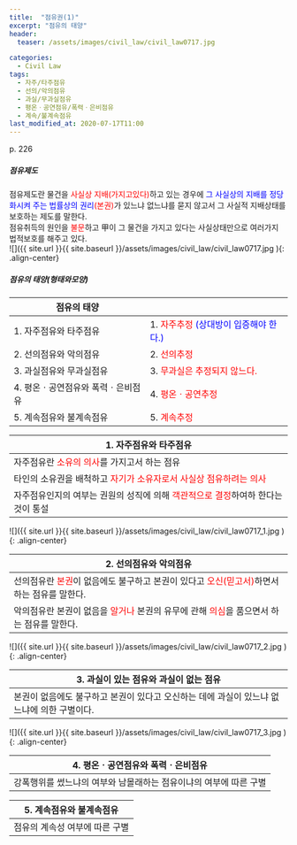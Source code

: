 ```yaml
---
title:  "점유권(1)"
excerpt: "점유의 태양"
header:
  teaser: /assets/images/civil_law/civil_law0717.jpg

categories:
  - Civil Law
tags:
  - 자주/타주점유
  - 선의/악의점유
  - 과실/무과실점유
  - 평온ㆍ공연점유/폭력ㆍ은비점유
  - 계속/불계속점유
last_modified_at: 2020-07-17T11:00
---
```


p. 226    
##### 점유제도    
점유제도란 물건을 <span style="color:red">사실상 지배(가지고있다)</span>하고 있는 경우에 <span style="color:blue">그 사실상의 지배를 정당화시켜 주는 법률상의 권리</span><span style="color:red">(본권)</span>가 있느냐 없느냐를 묻지 않고서 그 사실적 지배상태를 보호하는 제도를 말한다.  
점유취득의 원인을 <span style="color:red">불문</span>하고 甲이 그 물건을 가지고 있다는 사실상태만으로 여러가지 법적보호를 해주고 있다.  
![]({{ site.url }}{{ site.baseurl }}/assets/images/civil_law/civil_law0717.jpg   ){: .align-center}  

##### 점유의 태양(형태와모양)    

|	<center>점유의 태양</center>		|						|
| :-------------------------------------------	| :-------------------------------------------	|
| 1. 자주점유와 타주점유				| 1. <span style="color:red">자주추정</span> <span style="color:blue">(상대방이 입증해야 한다.)</span>	|
| 2. 선의점유와 악의점유				| 2. <span style="color:red">선의추정</span>					|
| 3. 과실점유와 무과실점유				| 3. <span style="color:red">무과실은 추정되지 않느다.</span>				|
| 4. 평온ㆍ공연점유와 폭력ㆍ은비점유			| 4. <span style="color:red">평온ㆍ공연추정</span>				|
| 5. 계속점유와 불계속점유				| 5. <span style="color:red">계속추정</span>					|


|	<center>1. 자주점유와 타주점유</center>		|
| :-------------------------------------------	|
| 자주점유란 <span style="color:red">소유의 의사</span>를 가지고서 하는 점유	| 
| 타인의 소유권을 배척하고 <span style="color:red">자기가 소유자로서 사실상 점유하려는 의사</span>	| 
| 자주점유인지의 여부는 권원의 성직에 의해 <span style="color:red">객관적으로 결정</span>하여하 한다는 것이 통설	| 

![]({{ site.url }}{{ site.baseurl }}/assets/images/civil_law/civil_law0717_1.jpg   ){: .align-center}  


|	<center>2. 선의점유와 악의점유</center>		|
| :-------------------------------------------	|
| 선의점유란 <span style="color:red">본권</span>이 없음에도 불구하고 본권이 있다고 <span style="color:red">오신(믿고서)</span>하면서 하는 점유를 말한다.	| 
| 악의점유란 본권이 없음을 <span style="color:red">알거나</span> 본권의 유무에 관해 <span style="color:red">의심</span>을 품으면서 하는 점유를 말한다.	| 

![]({{ site.url }}{{ site.baseurl }}/assets/images/civil_law/civil_law0717_2.jpg   ){: .align-center}  


|	<center>3. 과실이 있는 점유와 과실이 없는 점유</center>		|
| :-------------------------------------------	|
| 본권이 없음에도 불구하고 본권이 있다고 오신하는 데에 과실이 있느냐 없느냐에 의한 구별이다.	| 

![]({{ site.url }}{{ site.baseurl }}/assets/images/civil_law/civil_law0717_3.jpg   ){: .align-center}  

|	<center>4. 평온ㆍ공연점유와 폭력ㆍ은비점유</center>		|
| :-------------------------------------------	|
| 강폭행위를 썼느냐의 여부와 남몰래하는 점유이냐의 여부에 따른 구별	|

|	<center>5. 계속점유와 불계속점유</center>		|
| :-------------------------------------------	|
| 점유의 계속성 여부에 따른 구별	|
